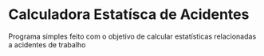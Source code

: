 # Calculadora Estatísca de Acidentes
Programa simples feito com o objetivo de calcular estatísticas relacionadas a acidentes de trabalho
